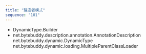 ```yaml
---
title: "建造者模式"
sequence: "101"
---
```


- DynamicType.Builder
- net.bytebuddy.description.annotation.AnnotationDescription
  net.bytebuddy.dynamic.DynamicType
  net.bytebuddy.dynamic.loading.MultipleParentClassLoader

